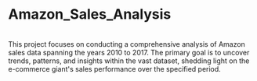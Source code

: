 # Amazon_Sales_Analysis
<br>
This project focuses on conducting a comprehensive analysis of Amazon sales data spanning the years 2010 to 2017. The primary goal is to uncover trends, patterns, and insights within the vast dataset, shedding light on the e-commerce giant's sales performance over the specified period.
